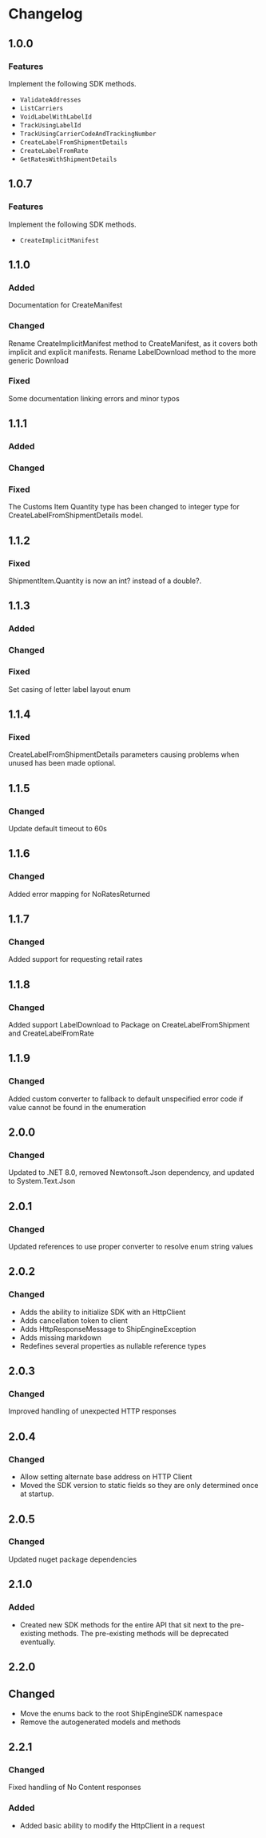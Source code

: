 # Changelog


## 1.0.0

### Features

Implement the following SDK methods.

- `ValidateAddresses`
- `ListCarriers`
- `VoidLabelWithLabelId`
- `TrackUsingLabelId`
- `TrackUsingCarrierCodeAndTrackingNumber`
- `CreateLabelFromShipmentDetails`
- `CreateLabelFromRate`
- `GetRatesWithShipmentDetails`


## 1.0.7

### Features

Implement the following SDK methods.
- `CreateImplicitManifest`



## 1.1.0

### Added

Documentation for CreateManifest

### Changed

Rename CreateImplicitManifest method to CreateManifest, as it covers both implicit and explicit manifests.
Rename LabelDownload method to the more generic Download

### Fixed

Some documentation linking errors and minor typos


## 1.1.1

### Added

### Changed

### Fixed

The Customs Item Quantity type has been changed to integer type for CreateLabelFromShipmentDetails model.


## 1.1.2

### Fixed

ShipmentItem.Quantity is now an int? instead of a double?.

## 1.1.3

### Added

### Changed

### Fixed

Set casing of letter label layout enum

## 1.1.4

### Fixed

CreateLabelFromShipmentDetails parameters causing problems when unused has been made optional.

## 1.1.5

### Changed

Update default timeout to 60s

## 1.1.6

### Changed

Added error mapping for NoRatesReturned

## 1.1.7

### Changed

Added support for requesting retail rates

## 1.1.8

### Changed

Added support LabelDownload to Package on CreateLabelFromShipment and CreateLabelFromRate

## 1.1.9

### Changed

Added custom converter to fallback to default unspecified error code if value cannot be found in the enumeration

## 2.0.0

### Changed

Updated to .NET 8.0, removed Newtonsoft.Json dependency, and updated to System.Text.Json

## 2.0.1

### Changed

Updated references to use proper converter to resolve enum string values

## 2.0.2

### Changed

- Adds the ability to initialize SDK with an HttpClient
- Adds cancellation token to client
- Adds HttpResponseMessage to ShipEngineException
- Adds missing markdown
- Redefines several properties as nullable reference types

## 2.0.3

### Changed

Improved handling of unexpected HTTP responses

## 2.0.4

### Changed

- Allow setting alternate base address on HTTP Client
- Moved the SDK version to static fields so they are only determined once at startup.

## 2.0.5

### Changed

Updated nuget package dependencies

## 2.1.0

### Added

- Created new SDK methods for the entire API that sit next to the pre-existing methods.  The pre-existing methods will be deprecated eventually.

## 2.2.0

## Changed

- Move the enums back to the root ShipEngineSDK namespace
- Remove the autogenerated models and methods

## 2.2.1

### Changed

Fixed handling of No Content responses

### Added

- Added basic ability to modify the HttpClient in a request
